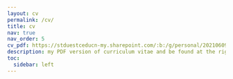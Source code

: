 ```yaml
---
layout: cv
permalink: /cv/
title: cv
nav: true
nav_order: 5
cv_pdf: https://stduestceducn-my.sharepoint.com/:b:/g/personal/2021060904008_std_uestc_edu_cn/EeVuEx6yVKdCmWvo1MHMSvIBZ4nW_zKwOCByHW2rHgEBXQ?e=c9EBid # you can also use external links here
description: my PDF version of curriculum vitae and be found at the right side of this page, just click the PDF icon →
toc:
  sidebar: left
---
```

